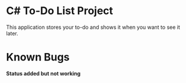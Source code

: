# C# To-Do List Project

This application stores your to-do and shows it when you want to see it later.

# Known Bugs
__Status added but not working__
